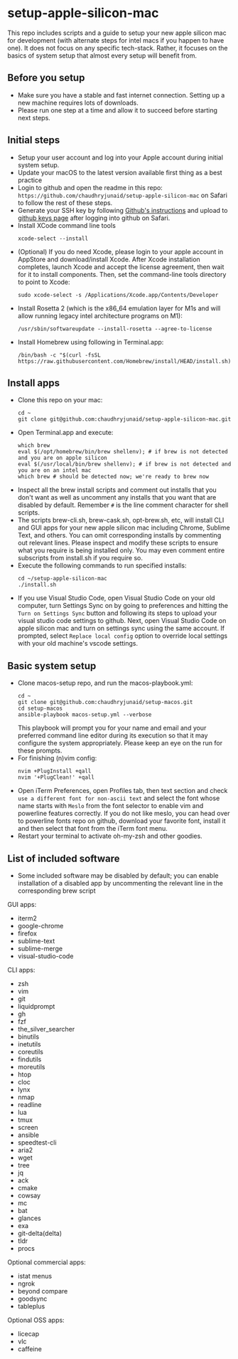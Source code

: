 # setup-apple-silicon-mac
This repo includes scripts and a guide to setup your new apple silicon mac for development (with alternate steps for intel macs if you happen to have one). It does not focus on any specific tech-stack. Rather, it focuses on the basics of system setup that almost every setup will benefit from.

## Before you setup
- Make sure you have a stable and fast internet connection. Setting up a new machine requires lots of downloads.
- Please run one step at a time and allow it to succeed before starting next steps.

## Initial steps
- Setup your user account and log into your Apple account during initial system setup.
- Update your macOS to the latest version available first thing as a best practice
- Login to github and open the readme in this repo: `https://github.com/chaudhryjunaid/setup-apple-silicon-mac` on Safari to follow the rest of these steps.
- Generate your SSH key by following [Github's instructions](https://docs.github.com/en/github/authenticating-to-github/connecting-to-github-with-ssh) and upload to [github keys page](https://github.com/settings/keys) after logging into github on Safari.
- Install XCode command line tools
  ```
  xcode-select --install
  ```
- (Optional) If you do need Xcode, please login to your apple account in AppStore and download/install Xcode. After Xcode installation completes, launch Xcode and accept the license agreement, then wait for it to install components. Then, set the command-line tools directory to point to Xcode:
  ```
  sudo xcode-select -s /Applications/Xcode.app/Contents/Developer
  ```
- Install Rosetta 2 (which is the x86_64 emulation layer for M1s and will allow running legacy intel architecture programs on M1):
  ```
  /usr/sbin/softwareupdate --install-rosetta --agree-to-license
  ```
- Install Homebrew using following in Terminal.app:
  ```
  /bin/bash -c "$(curl -fsSL https://raw.githubusercontent.com/Homebrew/install/HEAD/install.sh)"
  ```
## Install apps
- Clone this repo on your mac:
  ```
  cd ~
  git clone git@github.com:chaudhryjunaid/setup-apple-silicon-mac.git
  ```
- Open Terminal.app and execute:
  ```
  which brew
  eval $(/opt/homebrew/bin/brew shellenv); # if brew is not detected and you are on apple silicon
  eval $(/usr/local/bin/brew shellenv); # if brew is not detected and you are on an intel mac
  which brew # should be detected now; we're ready to brew now
  ```
- Inspect all the brew install scripts and comment out installs that you don't want as well as uncomment any installs that you want that are disabled by default. Remember `#` is the line comment character for shell scripts.
- The scripts brew-cli.sh, brew-cask.sh, opt-brew.sh, etc, will install CLI and GUI apps for your new apple silicon mac including Chrome, Sublime Text, and others. You can omit corresponding installs by commenting out relevant lines. Please inspect and modify these scripts to ensure what you require is being installed only. You may even comment entire subscripts from install.sh if you require so.
- Execute the following commands to run specified installs:
  ```
  cd ~/setup-apple-silicon-mac
  ./install.sh
  ```
- If you use Visual Studio Code, open Visual Studio Code on your old computer, turn Settings Sync on by going to preferences and hitting the `Turn on Settings Sync` button and following its steps to upload your visual studio code settings to github. Next, open Visual Studio Code on apple silicon mac and turn on settings sync using the same account. If prompted, select `Replace local config` option to override local settings with your old machine's vscode settings.

## Basic system setup
- Clone macos-setup repo, and run the macos-playbook.yml:
  ```
  cd ~
  git clone git@github.com:chaudhryjunaid/setup-macos.git
  cd setup-macos
  ansible-playbook macos-setup.yml --verbose
  ```
  This playbook will prompt you for your name and email and your preferred command line editor during its execution so that it may configure the system appropriately. Please keep an eye on the run for these prompts.
- For finishing (n)vim config:
  ```
  nvim +PlugInstall +qall
  nvim '+PlugClean!' +qall
  ```
- Open iTerm Preferences, open Profiles tab, then text section and check `use a different font for non-ascii text` and select the font whose name starts with `Meslo` from the font selector to enable vim and powerline features correctly. If you do not like meslo, you can head over to powerline fonts repo on github, download your favorite font, install it and then select that font from the iTerm font menu.
- Restart your terminal to activate oh-my-zsh and other goodies.

## List of included software

- Some included software may be disabled by default; you can enable installation of a disabled app by uncommenting the relevant line in the corresponding brew script

GUI apps:
- iterm2
- google-chrome
- firefox
- sublime-text
- sublime-merge
- visual-studio-code

CLI apps:
- zsh
- vim
- git
- liquidprompt
- gh
- fzf
- the_silver_searcher
- binutils
- inetutils
- coreutils
- findutils
- moreutils
- htop
- cloc
- lynx
- nmap
- readline
- lua
- tmux
- screen
- ansible
- speedtest-cli
- aria2
- wget
- tree
- jq
- ack
- cmake
- cowsay
- mc
- bat
- glances
- exa
- git-delta(delta)
- tldr
- procs

Optional commercial apps:
- istat menus
- ngrok
- beyond compare
- goodsync
- tableplus

Optional OSS apps:
- licecap
- vlc
- caffeine
